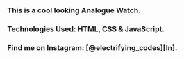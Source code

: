 ### This is a cool looking Analogue Watch.

### Technologies Used: HTML, CSS & JavaScript.

### Find me on Instagram: [@electrifying_codes][In].

[Instagram]: https://www.instagram.com/electrifying_codes